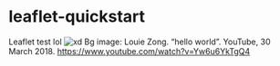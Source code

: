 # leaflet-quickstart
Leaflet test lol
![xd](https://github.com/txxshalott/leaflet-quickstart/leaflet-qs-preview.gif?raw=true)
Bg image: Louie Zong. “hello world”. YouTube, 30 March 2018. https://www.youtube.com/watch?v=Yw6u6YkTgQ4